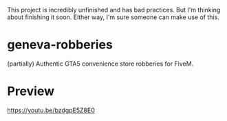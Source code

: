 This project is incredibly unfinished and has bad practices. But I'm thinking about finishing it soon. Either way, I'm sure someone can make use of this.

# geneva-robberies
 (partially) Authentic GTA5 convenience store robberies for FiveM.

# Preview
https://youtu.be/bzdgpE5Z8E0
